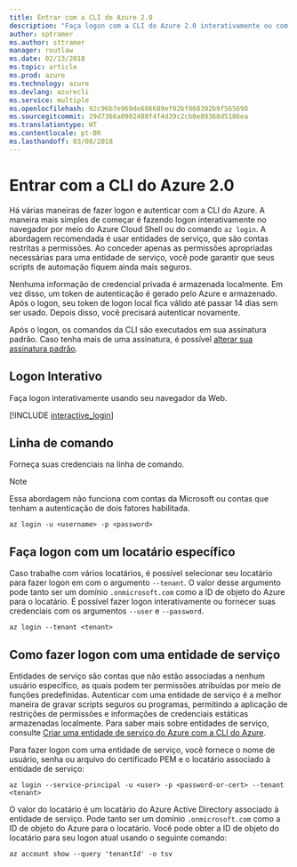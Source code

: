```yaml
---
title: Entrar com a CLI do Azure 2.0
description: "Faça logon com a CLI do Azure 2.0 interativamente ou com credenciais locais"
author: sptramer
ms.author: sttramer
manager: routlaw
ms.date: 02/13/2018
ms.topic: article
ms.prod: azure
ms.technology: azure
ms.devlang: azurecli
ms.service: multiple
ms.openlocfilehash: 92c96b7e969de686689ef02bf068392b9f565698
ms.sourcegitcommit: 29d7366a0902488f4f4d39c2cb0e89368d5186ea
ms.translationtype: HT
ms.contentlocale: pt-BR
ms.lasthandoff: 03/08/2018
---
```

# <a name="log-in-with-azure-cli-20"></a>Entrar com a CLI do Azure 2.0

Há várias maneiras de fazer logon e autenticar com a CLI do Azure. A maneira mais simples de começar é fazendo logon interativamente no navegador por meio do Azure Cloud Shell ou do comando `az login`.
A abordagem recomendada é usar entidades de serviço, que são contas restritas a permissões. Ao conceder apenas as permissões apropriadas necessárias para uma entidade de serviço, você pode garantir que seus scripts de automação fiquem ainda mais seguros.

Nenhuma informação de credencial privada é armazenada localmente. Em vez disso, um token de autenticação é gerado pelo Azure e armazenado. Após o logon, seu token de logon local fica válido até passar 14 dias sem ser usado. Depois disso, você precisará autenticar novamente.

Após o logon, os comandos da CLI são executados em sua assinatura padrão. Caso tenha mais de uma assinatura, é possível [alterar sua assinatura padrão](manage-azure-subscriptions-azure-cli.md).

## <a name="interactive-log-in"></a>Logon Interativo

Faça logon interativamente usando seu navegador da Web.

[!INCLUDE [interactive_login](includes/interactive-login.md)]

## <a name="command-line"></a>Linha de comando

Forneça suas credenciais na linha de comando.

> [!Note]
> Essa abordagem não funciona com contas da Microsoft ou contas que tenham a autenticação de dois fatores habilitada.

```azurecli
az login -u <username> -p <password>
```

## <a name="log-in-with-a-specific-tenant"></a>Faça logon com um locatário específico

Caso trabalhe com vários locatários, é possível selecionar seu locatário para fazer logon em com o argumento `--tenant`. O valor desse argumento pode tanto ser um domínio `.onmicrosoft.com` como a ID de objeto do Azure para o locatário. É possível fazer logon interativamente ou fornecer suas credenciais com os argumentos `--user` e `--password`. 

```
az login --tenant <tenant>
```

## <a name="logging-in-with-a-service-principal"></a>Como fazer logon com uma entidade de serviço

Entidades de serviço são contas que não estão associadas a nenhum usuário específico, as quais podem ter permissões atribuídas por meio de funções predefinidas. Autenticar com uma entidade de serviço é a melhor maneira de gravar scripts seguros ou programas, permitindo a aplicação de restrições de permissões e informações de credenciais estáticas armazenadas localmente. Para saber mais sobre entidades de serviço, consulte [Criar uma entidade de serviço do Azure com a CLI do Azure](create-an-azure-service-principal-azure-cli.md).

Para fazer logon com uma entidade de serviço, você fornece o nome de usuário, senha ou arquivo do certificado PEM e o locatário associado à entidade de serviço:

```azurecli
az login --service-principal -u <user> -p <password-or-cert> --tenant <tenant>
```

O valor do locatário é um locatário do Azure Active Directory associado à entidade de serviço. Pode tanto ser um domínio `.onmicrosoft.com` como a ID de objeto do Azure para o locatário.
Você pode obter a ID de objeto do locatário para seu logon atual usando o seguinte comando:

```azurecli
az account show --query 'tenantId' -o tsv
```
